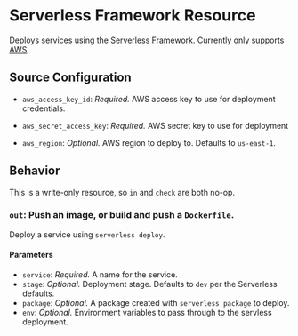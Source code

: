 # Serverless Framework Resource

Deploys services using the [Serverless Framework](https://serverless.com). Currently only supports [AWS](https://aws.amazon.com).

## Source Configuration

* `aws_access_key_id`: *Required.* AWS access key to use for deployment
  credentials.

* `aws_secret_access_key`: *Required.* AWS secret key to use for deployment

* `aws_region`: *Optional.* AWS region to deploy to. Defaults to `us-east-1`.

## Behavior

This is a write-only resource, so `in` and `check` are both no-op.

### `out`: Push an image, or build and push a `Dockerfile`.

Deploy a service using `serverless deploy`.

#### Parameters

* `service`: *Required.* A name for the service.
* `stage`: *Optional.* Deployment stage. Defaults to `dev` per the Serverless defaults.
* `package`: *Optional.* A package created with `serverless package` to deploy.
* `env`: *Optional.*  Environment variables to pass through to the servless deployment.
